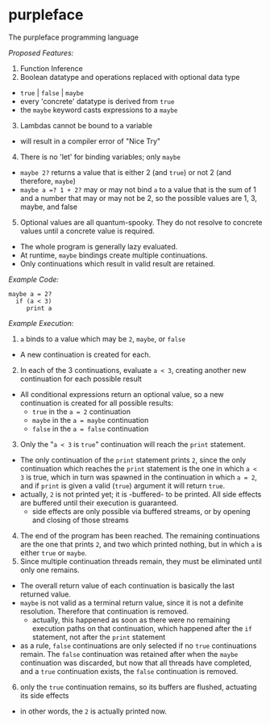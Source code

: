 # purpleface
The purpleface programming language

_Proposed Features:_
1. Function Inference
2. Boolean datatype and operations replaced with optional data type
  * `true` | `false` | `maybe`
  * every 'concrete' datatype is derived from `true`
  * the `maybe` keyword casts expressions to a `maybe`
3. Lambdas cannot be bound to a variable
  * will result in a compiler error of "Nice Try"
4. There is no 'let' for binding variables; only `maybe`
  * `maybe 2?` returns a value that is either 2 (and `true`) or not 2 (and therefore, `maybe`)
  * `maybe a =? 1 + 2?` may or may not bind `a` to a value that is the sum of 1 and a number that may or may not be 2, so the possible values are 1, 3, maybe, and false
5. Optional values are all quantum-spooky. They do not resolve to concrete values until a concrete value is required.
  * The whole program is generally lazy evaluated. 
  * At runtime, `maybe` bindings create multiple continuations.
  * Only continuations which result in valid result are retained.

_Example Code:_
```
maybe a = 2?
  if (a < 3) 
     print a
```

_Example Execution:_
1. `a` binds to a value which may be `2`, `maybe`, or `false`
  * A new continuation is created for each.
2. In each of the 3 continuations, evaluate `a < 3`, creating another new continuation for each possible result
  * All conditional expressions return an optional value, so a new continuation is created for all possible results:
    * `true` in the `a = 2` continuation
    * `maybe` in the `a = maybe` continuation
    * `false` in the `a = false` continuation
3. Only the "`a < 3` is `true`" continuation will reach the `print` statement.
  * The only continuation of the `print` statement prints `2`, since the only continuation which reaches the `print` statement is the one in which `a < 3` is true, which in turn was spawned in the continuation in which `a = 2`, and if `print` is given a valid (`true`) argument it will return `true`.
  * actually, `2` is not printed yet; it is -buffered- to be printed. All side effects are buffered until their execution is guaranteed.
    * side effects are only possible via buffered streams, or by opening and closing of those streams
4. The end of the program has been reached. The remaining continuations are the one that prints `2`, and two which printed nothing, but in which `a` is either `true` or `maybe`.
5. Since multiple continuation threads remain, they must be eliminated until only one remains.
  * The overall return value of each continuation is basically the last returned value.
  * `maybe` is not valid as a terminal return value, since it is not a definite resolution. Therefore that continuation is removed.
    * actually, this happened as soon as there were no remaining execution paths on that continuation, which happened after the `if` statement, not after the `print` statement
  * as a rule, `false` continuations are only selected if no `true` continuations remain. The `false` continuation was retained after when the `maybe` continuation was discarded, but now that all threads have completed, and a `true` continuation exists, the `false` continuation is removed.
6. only the `true` continuation remains, so its buffers are flushed, actuating its side effects
  * in other words, the `2` is actually printed now.
